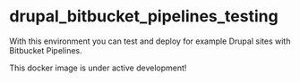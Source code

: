 # drupal_bitbucket_pipelines_testing
With this environment you can test and deploy for example Drupal sites with Bitbucket Pipelines.

This docker image is under active development!